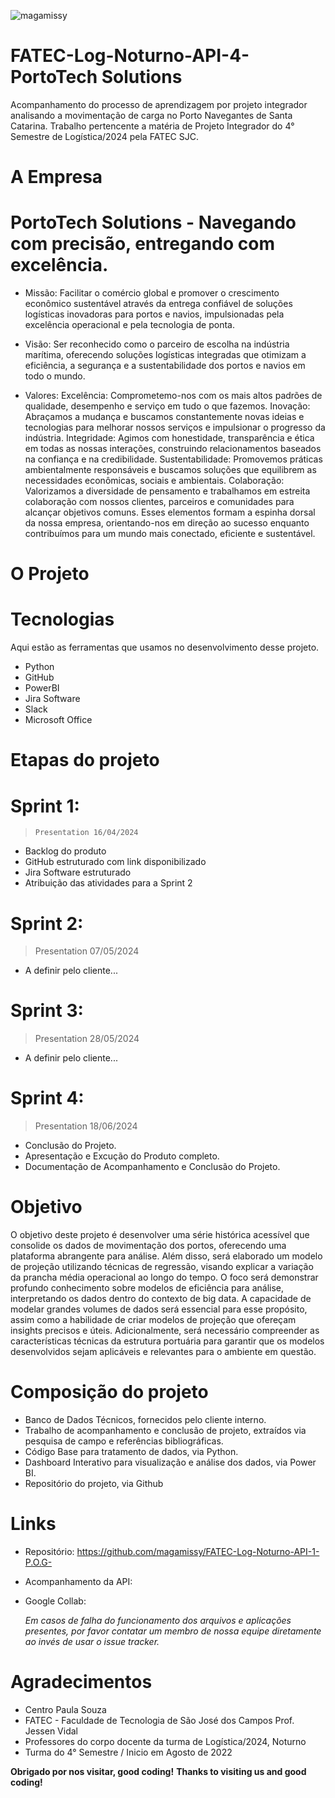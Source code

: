 ![magamissy](https://user-images.githubusercontent.com/114114602/191888834-f3e327b0-4347-4f2c-9741-d9069acc6cf0.png)
 
# FATEC-Log-Noturno-API-4- PortoTech Solutions
 
Acompanhamento do processo de aprendizagem por projeto integrador analisando a movimentação de carga no Porto Navegantes de Santa Catarina. Trabalho pertencente a matéria de Projeto Integrador do 4° Semestre de Logística/2024 pela FATEC SJC.
 
# A Empresa 
# PortoTech Solutions - Navegando com precisão, entregando com excelência. 

* Missão: Facilitar o comércio global e promover o crescimento econômico sustentável através da entrega confiável de soluções logísticas inovadoras para portos e navios, impulsionadas pela excelência operacional e pela tecnologia de ponta.

* Visão: Ser reconhecido como o parceiro de escolha na indústria marítima, oferecendo soluções logísticas integradas que otimizam a eficiência, a segurança e a sustentabilidade dos portos e navios em todo o mundo.

* Valores:
Excelência: Comprometemo-nos com os mais altos padrões de qualidade, desempenho e serviço em tudo o que fazemos.
Inovação: Abraçamos a mudança e buscamos constantemente novas ideias e tecnologias para melhorar nossos serviços e impulsionar o progresso da indústria.
Integridade: Agimos com honestidade, transparência e ética em todas as nossas interações, construindo relacionamentos baseados na confiança e na credibilidade.
Sustentabilidade: Promovemos práticas ambientalmente responsáveis e buscamos soluções que equilibrem as necessidades econômicas, sociais e ambientais.
Colaboração: Valorizamos a diversidade de pensamento e trabalhamos em estreita colaboração com nossos clientes, parceiros e comunidades para alcançar objetivos comuns.
Esses elementos formam a espinha dorsal da nossa empresa, orientando-nos em direção ao sucesso enquanto contribuímos para um mundo mais conectado, eficiente e sustentável.


# O Projeto

# Tecnologias 
Aqui estão as ferramentas que usamos no desenvolvimento desse projeto.
 
* Python
* GitHub
* PowerBI 
* Jira Software
* Slack 
* Microsoft Office
 

# Etapas do projeto 
# Sprint 1:
>     Presentation 16/04/2024
* Backlog do produto​
* GitHub estruturado com link disponibilizado​
* Jira Software estruturado​
* Atribuição das atividades para a Sprint 2 


# Sprint 2:
>    Presentation 07/05/2024
* A definir pelo cliente...


# Sprint 3:
>    Presentation 28/05/2024
* A definir pelo cliente...


# Sprint 4:
>    Presentation 18/06/2024
* Conclusão do Projeto.
* Apresentação e Excução do Produto completo.
* Documentação de Acompanhamento e Conclusão do Projeto.



 
# Objetivo
 
O objetivo deste projeto é desenvolver uma série histórica acessível que consolide os dados de movimentação dos portos, oferecendo uma plataforma abrangente para análise. Além disso, será elaborado um modelo de projeção utilizando técnicas de regressão, visando explicar a variação da prancha média operacional ao longo do tempo. O foco será demonstrar profundo conhecimento sobre modelos de eficiência para análise, interpretando os dados dentro do contexto de big data. A capacidade de modelar grandes volumes de dados será essencial para esse propósito, assim como a habilidade de criar modelos de projeção que ofereçam insights precisos e úteis. Adicionalmente, será necessário compreender as características técnicas da estrutura portuária para garantir que os modelos desenvolvidos sejam aplicáveis e relevantes para o ambiente em questão.
 
 
# Composição do projeto
 
  - Banco de Dados Técnicos, fornecidos pelo cliente interno.
  - Trabalho de acompanhamento e conclusão de projeto, extraídos via pesquisa de campo e referências bibliográficas.
  - Código Base para tratamento de dados, via Python.
  -  Dashboard Interativo para visualização e análise dos dados, via Power BI.
  -  Repositório do projeto, via Github
 
 
# Links  
  - Repositório: https://github.com/magamissy/FATEC-Log-Noturno-API-1-P.O.G- 
  - Acompanhamento da API:
  - Google Collab: 

  
    _Em casos de falha do funcionamento dos arquivos e aplicações presentes, por favor contatar
 um membro de nossa equipe diretamente ao invés de usar o issue tracker._
 
 
# Agradecimentos
* Centro Paula Souza
* FATEC - Faculdade de Tecnologia de São José dos Campos Prof. Jessen Vidal
* Professores do corpo docente da turma de Logística/2024, Noturno
* Turma do 4° Semestre / Inicio em Agosto de 2022

**Obrigado por nos visitar, good coding!**
**Thanks to visiting us and good coding!**

